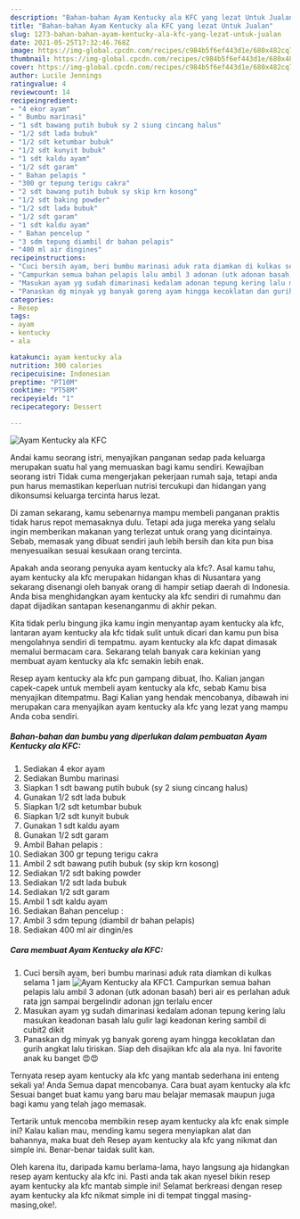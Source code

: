 ```yaml
---
description: "Bahan-bahan Ayam Kentucky ala KFC yang lezat Untuk Jualan"
title: "Bahan-bahan Ayam Kentucky ala KFC yang lezat Untuk Jualan"
slug: 1273-bahan-bahan-ayam-kentucky-ala-kfc-yang-lezat-untuk-jualan
date: 2021-05-25T17:32:46.768Z
image: https://img-global.cpcdn.com/recipes/c984b5f6ef443d1e/680x482cq70/ayam-kentucky-ala-kfc-foto-resep-utama.jpg
thumbnail: https://img-global.cpcdn.com/recipes/c984b5f6ef443d1e/680x482cq70/ayam-kentucky-ala-kfc-foto-resep-utama.jpg
cover: https://img-global.cpcdn.com/recipes/c984b5f6ef443d1e/680x482cq70/ayam-kentucky-ala-kfc-foto-resep-utama.jpg
author: Lucile Jennings
ratingvalue: 4
reviewcount: 14
recipeingredient:
- "4 ekor ayam"
- " Bumbu marinasi"
- "1 sdt bawang putih bubuk sy 2 siung cincang halus"
- "1/2 sdt lada bubuk"
- "1/2 sdt ketumbar bubuk"
- "1/2 sdt kunyit bubuk"
- "1 sdt kaldu ayam"
- "1/2 sdt garam"
- " Bahan pelapis "
- "300 gr tepung terigu cakra"
- "2 sdt bawang putih bubuk sy skip krn kosong"
- "1/2 sdt baking powder"
- "1/2 sdt lada bubuk"
- "1/2 sdt garam"
- "1 sdt kaldu ayam"
- " Bahan pencelup "
- "3 sdm tepung diambil dr bahan pelapis"
- "400 ml air dingines"
recipeinstructions:
- "Cuci bersih ayam, beri bumbu marinasi aduk rata diamkan di kulkas selama 1 jam"
- "Campurkan semua bahan pelapis lalu ambil 3 adonan (utk adonan basah) beri air es perlahan aduk rata jgn sampai bergelindir adonan jgn terlalu encer"
- "Masukan ayam yg sudah dimarinasi kedalam adonan tepung kering lalu masukan keadonan basah lalu gulir lagi keadonan kering sambil di cubit2 dikit"
- "Panaskan dg minyak yg banyak goreng ayam hingga kecoklatan dan gurih angkat lalu tiriskan. Siap deh disajikan kfc ala ala nya. Ini favorite anak ku banget 😍😍"
categories:
- Resep
tags:
- ayam
- kentucky
- ala

katakunci: ayam kentucky ala 
nutrition: 300 calories
recipecuisine: Indonesian
preptime: "PT10M"
cooktime: "PT58M"
recipeyield: "1"
recipecategory: Dessert

---
```



![Ayam Kentucky ala KFC](https://img-global.cpcdn.com/recipes/c984b5f6ef443d1e/680x482cq70/ayam-kentucky-ala-kfc-foto-resep-utama.jpg)

Andai kamu seorang istri, menyajikan panganan sedap pada keluarga merupakan suatu hal yang memuaskan bagi kamu sendiri. Kewajiban seorang istri Tidak cuma mengerjakan pekerjaan rumah saja, tetapi anda pun harus memastikan keperluan nutrisi tercukupi dan hidangan yang dikonsumsi keluarga tercinta harus lezat.

Di zaman  sekarang, kamu sebenarnya mampu membeli panganan praktis tidak harus repot memasaknya dulu. Tetapi ada juga mereka yang selalu ingin memberikan makanan yang terlezat untuk orang yang dicintainya. Sebab, memasak yang dibuat sendiri jauh lebih bersih dan kita pun bisa menyesuaikan sesuai kesukaan orang tercinta. 



Apakah anda seorang penyuka ayam kentucky ala kfc?. Asal kamu tahu, ayam kentucky ala kfc merupakan hidangan khas di Nusantara yang sekarang disenangi oleh banyak orang di hampir setiap daerah di Indonesia. Anda bisa menghidangkan ayam kentucky ala kfc sendiri di rumahmu dan dapat dijadikan santapan kesenanganmu di akhir pekan.

Kita tidak perlu bingung jika kamu ingin menyantap ayam kentucky ala kfc, lantaran ayam kentucky ala kfc tidak sulit untuk dicari dan kamu pun bisa mengolahnya sendiri di tempatmu. ayam kentucky ala kfc dapat dimasak memalui bermacam cara. Sekarang telah banyak cara kekinian yang membuat ayam kentucky ala kfc semakin lebih enak.

Resep ayam kentucky ala kfc pun gampang dibuat, lho. Kalian jangan capek-capek untuk membeli ayam kentucky ala kfc, sebab Kamu bisa menyajikan ditempatmu. Bagi Kalian yang hendak mencobanya, dibawah ini merupakan cara menyajikan ayam kentucky ala kfc yang lezat yang mampu Anda coba sendiri.

<!--inarticleads1-->

##### Bahan-bahan dan bumbu yang diperlukan dalam pembuatan Ayam Kentucky ala KFC:

1. Sediakan 4 ekor ayam
1. Sediakan  Bumbu marinasi
1. Siapkan 1 sdt bawang putih bubuk (sy 2 siung cincang halus)
1. Gunakan 1/2 sdt lada bubuk
1. Siapkan 1/2 sdt ketumbar bubuk
1. Siapkan 1/2 sdt kunyit bubuk
1. Gunakan 1 sdt kaldu ayam
1. Gunakan 1/2 sdt garam
1. Ambil  Bahan pelapis :
1. Sediakan 300 gr tepung terigu cakra
1. Ambil 2 sdt bawang putih bubuk (sy skip krn kosong)
1. Sediakan 1/2 sdt baking powder
1. Sediakan 1/2 sdt lada bubuk
1. Sediakan 1/2 sdt garam
1. Ambil 1 sdt kaldu ayam
1. Sediakan  Bahan pencelup :
1. Ambil 3 sdm tepung (diambil dr bahan pelapis)
1. Sediakan 400 ml air dingin/es




<!--inarticleads2-->

##### Cara membuat Ayam Kentucky ala KFC:

1. Cuci bersih ayam, beri bumbu marinasi aduk rata diamkan di kulkas selama 1 jam
<img src="https://img-global.cpcdn.com/steps/816566585a654b05/160x128cq70/ayam-kentucky-ala-kfc-langkah-memasak-1-foto.jpg" alt="Ayam Kentucky ala KFC">1. Campurkan semua bahan pelapis lalu ambil 3 adonan (utk adonan basah) beri air es perlahan aduk rata jgn sampai bergelindir adonan jgn terlalu encer
1. Masukan ayam yg sudah dimarinasi kedalam adonan tepung kering lalu masukan keadonan basah lalu gulir lagi keadonan kering sambil di cubit2 dikit
1. Panaskan dg minyak yg banyak goreng ayam hingga kecoklatan dan gurih angkat lalu tiriskan. Siap deh disajikan kfc ala ala nya. Ini favorite anak ku banget 😍😍




Ternyata resep ayam kentucky ala kfc yang mantab sederhana ini enteng sekali ya! Anda Semua dapat mencobanya. Cara buat ayam kentucky ala kfc Sesuai banget buat kamu yang baru mau belajar memasak maupun juga bagi kamu yang telah jago memasak.

Tertarik untuk mencoba membikin resep ayam kentucky ala kfc enak simple ini? Kalau kalian mau, mending kamu segera menyiapkan alat dan bahannya, maka buat deh Resep ayam kentucky ala kfc yang nikmat dan simple ini. Benar-benar taidak sulit kan. 

Oleh karena itu, daripada kamu berlama-lama, hayo langsung aja hidangkan resep ayam kentucky ala kfc ini. Pasti anda tak akan nyesel bikin resep ayam kentucky ala kfc mantab simple ini! Selamat berkreasi dengan resep ayam kentucky ala kfc nikmat simple ini di tempat tinggal masing-masing,oke!.

